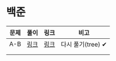 # 백준

| 문제 | 풀이              | 링크                                         | 비고              |
| ---- | ----------------- | -------------------------------------------- | ----------------- |
| A-B  | [링크](./1001.py) | [링크](https://www.acmicpc.net/problem/1001) | 다시 풀기(tree) ✔ |
|      |                   |                                              |                   |
|      |                   |                                              |                   |

